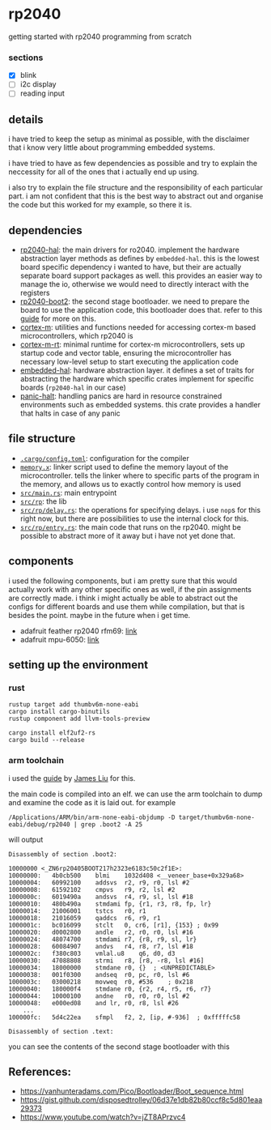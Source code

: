 # rp2040
getting started with rp2040 programming from scratch
### sections
- [x] blink
- [ ] i2c display
- [ ] reading input

## details
i have tried to keep the setup as minimal as possible, with the disclaimer 
that i know very little about programming embedded systems. 

i have tried to have as few dependencies as possible and try to explain the 
neccessity for all of the ones that i actually end up using. 

i also try to explain the file structure and the responsibility of each 
particular part. i am not confident that this is the best way to abstract 
out and organise the code but this worked for my example, so there it is.

## dependencies
- [rp2040-hal](https://crates.io/crates/rp2040-hal): the main drivers for ro2040. implement the hardware abstraction layer methods as defines by `embedded-hal`. this is the lowest board specific dependency i wanted to have, but their are actually separate board support packages as well. this provides an easier way to manage the io, otherwise we would need to directly interact with the registers
- [rp2040-boot2](https://crates.io/crates/rp2040-boot2): the second stage bootloader. we need to prepare the board to use the application code, this bootloader does that. refer to this [guide](https://vanhunteradams.com/Pico/Bootloader/Boot_sequence.html) for more on this.
- [cortex-m](https://crates.io/crates/cortex-m): utilities and functions needed for accessing cortex-m based microcontrollers, which rp2040 is
- [cortex-m-rt](https://crates.io/crates/cortex-m-rt): minimal runtime for cortex-m microcontrollers, sets up startup code and vector table, ensuring the microcontroller has necessary low-level setup to start executing the application code
- [embedded-hal](https://crates.io/crates/embedded-hal): hardware abstraction layer. it defines a set of traits for abstracting the hardware which specific crates implement for specific boards (`rp2040-hal` in our case)
- [panic-halt](https://crates.io/crates/panic-halt): handling panics are hard in resource constrained environments such as embedded systems. this crate provides a handler that halts in case of any panic

## file structure
- [`.cargo/config.toml`](.cargo/config.toml): configuration for the compiler
- [`memory.x`](/memory.x): linker script used to define the memory layout of the microcontroller. tells the linker where to specific parts of the program in the memory, and allows us to exactly control how memory is used
- [`src/main.rs`](/src/main.rs): main entrypoint
- [`src/rp`](/src/rp/): the lib
- [`src/rp/delay.rs`](/src/rp/delay.rs): the operations for specifying delays. i use `nop`s for this right now, but there are possibilities to use the internal clock for this.
- [`src/rp/entry.rs`](/src/rp/entry.rs): the main code that runs on the rp2040. might be possible to abstract more of it away but i have not yet done that.

## components
i used the following components, but i am pretty sure that this would actually work with any other specific ones as well, if the pin assignments are correctly made. i think i might actually be able to abstract out the configs for different boards and use them while compilation, but that is besides the point. maybe in the future when i get time.

- adafruit feather rp2040 rfm69: [link](https://www.adafruit.com/product/5712)
- adafruit mpu-6050: [link](https://www.adafruit.com/product/3886)

## setting up the environment
### rust
```
rustup target add thumbv6m-none-eabi
cargo install cargo-binutils
rustup component add llvm-tools-preview

cargo install elf2uf2-rs
cargo build --release
```

### arm toolchain
i used the [guide](https://gist.github.com/disposedtrolley/06d37e1db82b80ccf8c5d801eaa29373) by [James Liu](https://github.com/disposedtrolley) for this.

the main code is compiled into an elf. we can use the arm toolchain to dump and examine the code as it is laid out. for example

```
/Applications/ARM/bin/arm-none-eabi-objdump -D target/thumbv6m-none-eabi/debug/rp2040 | grep .boot2 -A 25
```

will output

```
Disassembly of section .boot2:

10000000 <_ZN6rp20405BOOT217h2323e6183c50c2f1E>:
10000000:	4b0cb500 	blmi	1032d408 <__veneer_base+0x329a68>
10000004:	60992100 	addsvs	r2, r9, r0, lsl #2
10000008:	61592102 	cmpvs	r9, r2, lsl #2
1000000c:	6019490a 	andsvs	r4, r9, sl, lsl #18
10000010:	480b490a 	stmdami	fp, {r1, r3, r8, fp, lr}
10000014:	21006001 	tstcs	r0, r1
10000018:	21016059 	qaddcs	r6, r9, r1
1000001c:	bc016099 	stclt	0, cr6, [r1], {153}	; 0x99
10000020:	d0002800 	andle	r2, r0, r0, lsl #16
10000024:	48074700 	stmdami	r7, {r8, r9, sl, lr}
10000028:	60084907 	andvs	r4, r8, r7, lsl #18
1000002c:	f380c803 	vmlal.u8	q6, d0, d3
10000030:	47088808 	strmi	r8, [r8, -r8, lsl #16]
10000034:	18000000 	stmdane	r0, {}	; <UNPREDICTABLE>
10000038:	001f0300 	andseq	r0, pc, r0, lsl #6
1000003c:	03000218 	movweq	r0, #536	; 0x218
10000040:	180000f4 	stmdane	r0, {r2, r4, r5, r6, r7}
10000044:	10000100 	andne	r0, r0, r0, lsl #2
10000048:	e000ed08 	and	lr, r0, r8, lsl #26
	...
100000fc:	5d4c22ea 	sfmpl	f2, 2, [ip, #-936]	; 0xfffffc58

Disassembly of section .text:
```

you can see the contents of the second stage bootloader with this

## References:
- https://vanhunteradams.com/Pico/Bootloader/Boot_sequence.html
- https://gist.github.com/disposedtrolley/06d37e1db82b80ccf8c5d801eaa29373
- https://www.youtube.com/watch?v=jZT8APrzvc4
